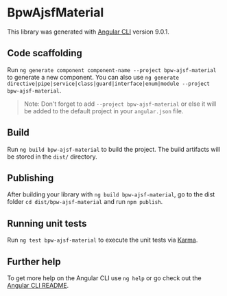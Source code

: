 # BpwAjsfMaterial

This library was generated with [Angular CLI](https://github.com/angular/angular-cli) version 9.0.1.

## Code scaffolding

Run `ng generate component component-name --project bpw-ajsf-material` to generate a new component. You can also use `ng generate directive|pipe|service|class|guard|interface|enum|module --project bpw-ajsf-material`.
> Note: Don't forget to add `--project bpw-ajsf-material` or else it will be added to the default project in your `angular.json` file. 

## Build

Run `ng build bpw-ajsf-material` to build the project. The build artifacts will be stored in the `dist/` directory.

## Publishing

After building your library with `ng build bpw-ajsf-material`, go to the dist folder `cd dist/bpw-ajsf-material` and run `npm publish`.

## Running unit tests

Run `ng test bpw-ajsf-material` to execute the unit tests via [Karma](https://karma-runner.github.io).

## Further help

To get more help on the Angular CLI use `ng help` or go check out the [Angular CLI README](https://github.com/angular/angular-cli/blob/master/README.md).
